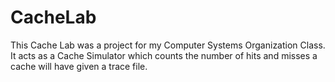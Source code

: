 # CacheLab
This Cache Lab was a project for my Computer Systems Organization Class. It acts as a Cache Simulator which counts the number
of hits and misses a cache will have given a trace file. 
